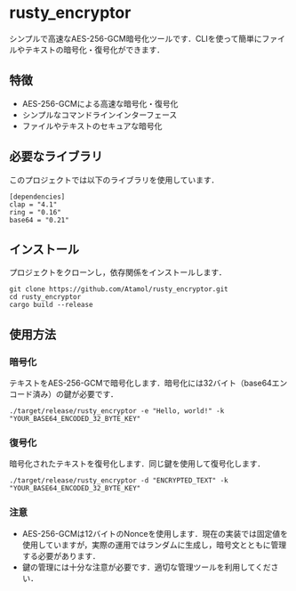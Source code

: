 # rusty_encryptor

シンプルで高速なAES-256-GCM暗号化ツールです．CLIを使って簡単にファイルやテキストの暗号化・復号化ができます．

## 特徴
- AES-256-GCMによる高速な暗号化・復号化
- シンプルなコマンドラインインターフェース
- ファイルやテキストのセキュアな暗号化

## 必要なライブラリ

このプロジェクトでは以下のライブラリを使用しています．

```
[dependencies]
clap = "4.1"
ring = "0.16"
base64 = "0.21"
```

## インストール

プロジェクトをクローンし，依存関係をインストールします．

```
git clone https://github.com/Atamol/rusty_encryptor.git
cd rusty_encryptor
cargo build --release
```

## 使用方法

### 暗号化

テキストをAES-256-GCMで暗号化します．暗号化には32バイト（base64エンコード済み）の鍵が必要です．

```
./target/release/rusty_encryptor -e "Hello, world!" -k "YOUR_BASE64_ENCODED_32_BYTE_KEY"
```

### 復号化

暗号化されたテキストを復号化します．同じ鍵を使用して復号化します．

```
./target/release/rusty_encryptor -d "ENCRYPTED_TEXT" -k "YOUR_BASE64_ENCODED_32_BYTE_KEY"
```

### 注意
- AES-256-GCMは12バイトのNonceを使用します．現在の実装では固定値を使用していますが，実際の運用ではランダムに生成し，暗号文とともに管理する必要があります．
- 鍵の管理には十分な注意が必要です．適切な管理ツールを利用してください．

